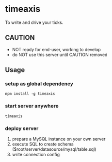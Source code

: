 # timeaxis

To write and drive your ticks.

## CAUTION

* NOT ready for end-user, working to develop
* do NOT use this server until CAUTION removed

## Usage

### setup as global dependency

    npm install -g timeaxis

### start server anywhere

    timeaxis

### deploy server

1. prepare a MySQL instance on your own server
2. execute SQL to create schema ($root/server/datasource/mysql/table.sql)
3. write connection config
